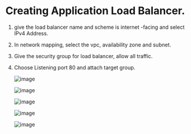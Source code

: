 # Creating Application Load Balancer.
1. give the load balancer name and scheme is internet -facing and select IPv4 Address.
2. In network mapping, select the vpc, availability zone and subnet.
3. Give the security group for load balancer, allow all traffic.
4. Choose Listening port 80 and attach target group.

   ![image](https://github.com/Monachawla1712/Level--2/assets/146841568/c49a4f41-38d6-478d-a723-977bad98ae2a)

   ![image](https://github.com/Monachawla1712/Level--2/assets/146841568/e9086ee2-f746-4a8a-b671-9ec0ae964422)

   ![image](https://github.com/Monachawla1712/Level--2/assets/146841568/60f3f6ea-fde0-4d50-b452-e9fe0a145531)

   ![image](https://github.com/Monachawla1712/Level--2/assets/146841568/d3351b54-04a7-4678-a33e-24de950d60cb)

   ![image](https://github.com/Monachawla1712/Level--2/assets/146841568/a84b6bc8-0972-4a27-93b6-9585fd711ecd)
